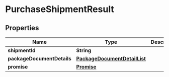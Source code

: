# PurchaseShipmentResult

## Properties
Name | Type | Description | Notes
------------ | ------------- | ------------- | -------------
**shipmentId** | **String** |  | 
**packageDocumentDetails** | [**PackageDocumentDetailList**](PackageDocumentDetailList.md) |  | 
**promise** | [**Promise**](Promise.md) |  | 
